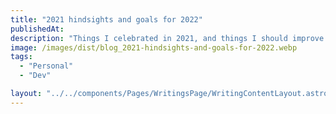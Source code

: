 ```yaml
---
title: "2021 hindsights and goals for 2022"
publishedAt:
description: "Things I celebrated in 2021, and things I should improve in 2022"
image: /images/dist/blog_2021-hindsights-and-goals-for-2022.webp
tags:
  - "Personal"
  - "Dev"

layout: "../../components/Pages/WritingsPage/WritingContentLayout.astro"
---
```


